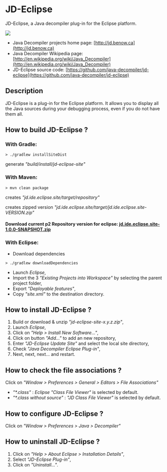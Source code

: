 # JD-Eclipse

JD-Eclipse, a Java decompiler plug-in for the Eclipse platform.

![](http://jd.benow.ca/img/screenshot8.png)

- Java Decompiler projects home page: [http://jd.benow.ca](http://jd.benow.ca)
- Java Decompiler Wikipedia page: [http://en.wikipedia.org/wiki/Java_Decompiler](http://en.wikipedia.org/wiki/Java_Decompiler)
- JD-Eclipse source code: [https://github.com/java-decompiler/jd-eclipse](https://github.com/java-decompiler/jd-eclipse)

## Description
JD-Eclipse is a plug-in for the Eclipse platform. It allows you to
display all the Java sources during your debugging process, even if
you do not have them all.

## How to build JD-Eclipse ?
### With Gradle:
```
> ./gradlew installSiteDist
```
generate _"build/install/jd-eclipse-site"_

### With Maven:
```
> mvn clean package
```
creates _"jd.ide.eclipse.site/target/repository"_

creates zipped version _"jd.ide.eclipse.site/target/jd.ide.eclipse.site-VERSION.zip"_

#### Download current p2 Repository version for eclipse: [jd.ide.eclipse.site-1.0.0-SNAPSHOT.zip](jd.ide.eclipse.site-1.0.0-SNAPSHOT.zip)

### With Eclipse:
- Download dependencies
```
> ./gradlew downloadDependencies
```
- Launch _Eclipse_,
- Import the 3 _"Existing Projects into Workspace"_ by selecting the parent project folder,
- Export _"Deployable features"_,
- Copy _"site.xml"_ to the destination directory.

## How to install JD-Eclipse ?
1. Build or download & unzip _"jd-eclipse-site-x.y.z.zip"_,
2. Launch _Eclipse_,
3. Click on _"Help > Install New Software..."_,
4. Click on button _"Add..."_ to add an new repository,
5. Enter _"JD-Eclipse Update Site"_ and select the local site directory,
6. Check _"Java Decompiler Eclipse Plug-in"_,
7. Next, next, next... and restart.

## How to check the file associations ?
Click on _"Window > Preferences > General > Editors > File Associations"_
- _"*.class"_ : _Eclipse_ _"Class File Viewer"_ is selected by default.
- _"*.class without source"_ : _"JD Class File Viewer"_ is selected by default.

## How to configure JD-Eclipse ?
Click on _"Window > Preferences > Java > Decompiler"_

## How to uninstall JD-Eclipse ?
1. Click on _"Help > About Eclipse > Installation Details"_,
2. Select _"JD-Eclipse Plug-in"_,
3. Click on _"Uninstall..."_.



